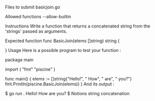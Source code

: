 Files to submit
basicjoin.go

Allowed functions
--allow-builtin

Instructions
Write a function that returns a concatenated string from the 'strings' passed as arguments.

Expected function
func BasicJoin(elems []string) string {

}
Usage
Here is a possible program to test your function :

package main

import (
	"fmt"
	"piscine"
)

func main() {
	elems := []string{"Hello!", " How", " are", " you?"}
	fmt.Println(piscine.BasicJoin(elems))
}
And its output :

$ go run .
Hello! How are you?
$
Notions
string concatenation